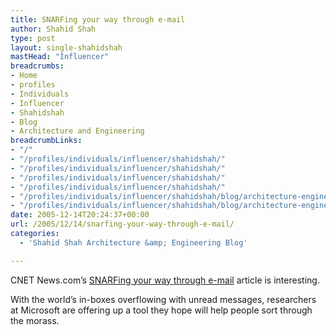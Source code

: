 ```yaml
---
title: SNARFing your way through e-mail
author: Shahid Shah
type: post
layout: single-shahidshah
mastHead: "Influencer"
breadcrumbs:
- Home
- profiles
- Individuals
- Influencer
- Shahidshah
- Blog
- Architecture and Engineering
breadcrumbLinks:
- "/"
- "/profiles/individuals/influencer/shahidshah/"
- "/profiles/individuals/influencer/shahidshah/"
- "/profiles/individuals/influencer/shahidshah/"
- "/profiles/individuals/influencer/shahidshah/"
- "/profiles/individuals/influencer/shahidshah/blog/architecture-engineering/"
- "/profiles/individuals/influencer/shahidshah/blog/architecture-engineering/"
date: 2005-12-14T20:24:37+00:00
url: /2005/12/14/snarfing-your-way-through-e-mail/
categories:
  - 'Shahid Shah Architecture &amp; Engineering Blog'

---
```

CNET News.com&#8217;s [SNARFing your way through e-mail][1] article is interesting.
  
With the world&#8217;s in-boxes overflowing with unread messages, researchers at Microsoft are offering up a tool they hope will help people sort through the morass.

 [1]: http://news.com.com/SNARFing+your+way+through+e-mail/2100-1032_3-5979217.html?tag=st.prev